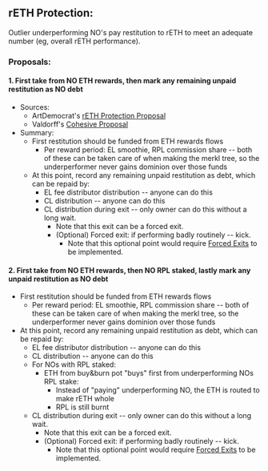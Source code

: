 ## rETH Protection:

Outlier underperforming NO's pay restitution to rETH to meet an adequate number (eg, overall rETH performance).

### Proposals:

#### 1. First take from NO ETH rewards, then mark any remaining unpaid restitution as NO debt

- Sources:
  - ArtDemocrat's [rETH Protection Proposal](https://dao.rocketpool.net/t/rapid-research-incubator-submission-reth-protection-through-rpl-rerouting-deflation/2599/3?u=samus)
  - Valdorff's [Cohesive Proposal](https://github.com/Valdorff/rp-thoughts/blob/main/2024_02_strategy/readme_tier3.md#suggested-support)
- Summary:
  - First restitution should be funded from ETH rewards flows
    - Per reward period: EL smoothie, RPL commission share -- both of these can be taken care of when making the merkl tree, so the underperformer never gains dominion over those funds
  - At this point, record any remaining unpaid restitution as debt, which can be repaid by:
    - EL fee distributor distribution -- anyone can do this
    - CL distribution -- anyone can do this
    - CL distribution during exit -- only owner can do this without a long wait.
      - Note that this exit can be a forced exit.
      - (Optional) Forced exit: if performing badly routinely -- kick.
        - Note that this optional point would require [Forced Exits](/Proposals/ForcedExits.md) to be implemented.

#### 2. First take from NO ETH rewards, then NO RPL staked, lastly mark any unpaid restitution as NO debt

  - First restitution should be funded from ETH rewards flows
    - Per reward period: EL smoothie, RPL commission share -- both of these can be taken care of when making the merkl tree, so the underperformer never gains dominion over those funds
  - At this point, record any remaining unpaid restitution as debt, which can be repaid by:
    - EL fee distributor distribution -- anyone can do this
    - CL distribution -- anyone can do this
    - For NOs with RPL staked:
      - ETH from buy&burn pot "buys" first from underperforming NOs RPL stake:
        - Instead of "paying" underperforming NO, the ETH is routed to make rETH whole
        - RPL is still burnt
    - CL distribution during exit -- only owner can do this without a long wait.
      - Note that this exit can be a forced exit.
      - (Optional) Forced exit: if performing badly routinely -- kick.
        - Note that this optional point would require [Forced Exits](/Proposals/ForcedExits.md) to be implemented.